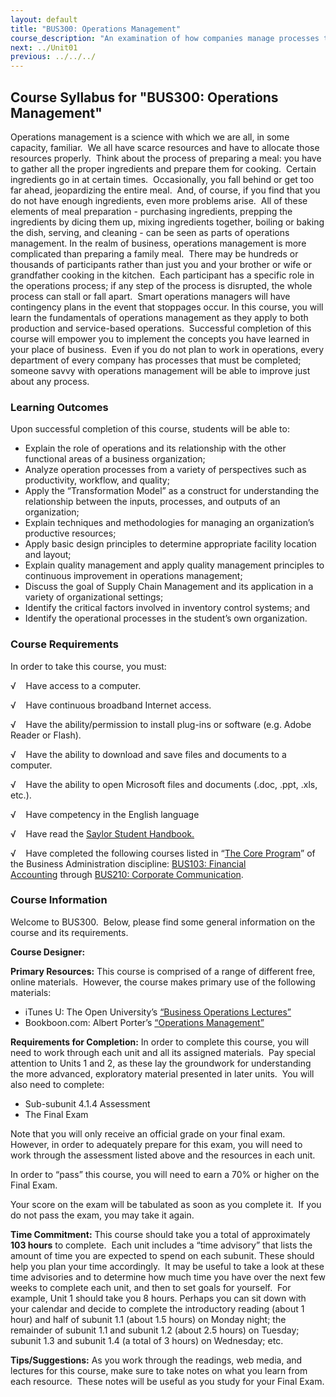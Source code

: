 ```yaml
---
layout: default
title: "BUS300: Operations Management"
course_description: "An examination of how companies manage processes to produce the products or services required by their customers. Topics include product design, supply chain management, quality, inventory, and planning."
next: ../Unit01
previous: ../../../
---
```

Course Syllabus for "BUS300: Operations Management"
---------------------------------------------------

Operations management is a science with which we are all, in some
capacity, familiar.  We all have scarce resources and have to allocate
those resources properly.  Think about the process of preparing a meal:
you have to gather all the proper ingredients and prepare them for
cooking.  Certain ingredients go in at certain times.  Occasionally, you
fall behind or get too far ahead, jeopardizing the entire meal.  And, of
course, if you find that you do not have enough ingredients, even more
problems arise.  All of these elements of meal preparation - purchasing
ingredients, prepping the ingredients by dicing them up, mixing
ingredients together, boiling or baking the dish, serving, and
cleaning - can be seen as parts of operations management. In the realm
of business, operations management is more complicated than preparing a
family meal.  There may be hundreds or thousands of participants rather
than just you and your brother or wife or grandfather cooking in the
kitchen.  Each participant has a specific role in the operations
process; if any step of the process is disrupted, the whole process can
stall or fall apart.  Smart operations managers will have contingency
plans in the event that stoppages occur. In this course, you will learn
the fundamentals of operations management as they apply to both
production and service-based operations.  Successful completion of this
course will empower you to implement the concepts you have learned in
your place of business.  Even if you do not plan to work in operations,
every department of every company has processes that must be completed;
someone savvy with operations management will be able to improve just
about any process.

### Learning Outcomes

Upon successful completion of this course, students will be able to:

-   Explain the role of operations and its relationship with the other
    functional areas of a business organization;
-   Analyze operation processes from a variety of perspectives such as
    productivity, workflow, and quality;
-   Apply the “Transformation Model” as a construct for understanding
    the relationship between the inputs, processes, and outputs of an
    organization;
-   Explain techniques and methodologies for managing an organization’s
    productive resources;
-   Apply basic design principles to determine appropriate facility
    location and layout;
-   Explain quality management and apply quality management principles
    to continuous improvement in operations management;
-   Discuss the goal of Supply Chain Management and its application in a
    variety of organizational settings;
-   Identify the critical factors involved in inventory control systems;
    and
-   Identify the operational processes in the student’s own
    organization.

### Course Requirements

In order to take this course, you must:  
  
 √    Have access to a computer.  
  
 √    Have continuous broadband Internet access.  
  
 √    Have the ability/permission to install plug-ins or software (e.g.
Adobe Reader or Flash).  
  
 √    Have the ability to download and save files and documents to a
computer.  
  
 √    Have the ability to open Microsoft files and documents (.doc,
.ppt, .xls, etc.).  
  
 √    Have competency in the English language  
  
 √    Have read the [Saylor Student
Handbook.](http://www.saylor.org/site/wp-content/uploads/2012/05/Saylor-StudentHandbook.pdf)  
  
 √    Have completed the following courses listed in “[The Core
Program](../../majors/business-administration/)” of the Business
Administration discipline: [BUS103: Financial
Accounting](../../courses/bus103/) through [BUS210: Corporate
Communication](../../courses/bus210/).

### Course Information

Welcome to BUS300.  Below, please find some general information on the
course and its requirements.  
  
 **Course Designer:**

**Primary Resources:** This course is comprised of a range of different
free, online materials.  However, the course makes primary use of the
following materials:

-   iTunes U: The Open University’s [“Business Operations
    Lectures](http://itunes.apple.com/itunes-u/business-operations-for-ipod/id380224811)[”](http://itunes.apple.com/itunes-u/business-operations-for-ipod/id380224811)
-   Bookboon.com: Albert Porter’s [“Operations
    Management](http://bookboon.com/uk/textbooks/management-organisation/operations-management)[”](http://bookboon.com/uk/textbooks/management-organisation/operations-management)

**Requirements for Completion:** In order to complete this course, you
will need to work through each unit and all its assigned materials.  Pay
special attention to Units 1 and 2, as these lay the groundwork for
understanding the more advanced, exploratory material presented in later
units.  You will also need to complete:

-   Sub-subunit 4.1.4 Assessment
-   The Final Exam

Note that you will only receive an official grade on your final exam.
However, in order to adequately prepare for this exam, you will need to
work through the assessment listed above and the resources in each unit.

In order to “pass” this course, you will need to earn a 70% or higher on
the Final Exam.

Your score on the exam will be tabulated as soon as you complete it.  If
you do not pass the exam, you may take it again.

**Time Commitment:** This course should take you a total of
approximately **103 hours** to complete.  Each unit includes a “time
advisory” that lists the amount of time you are expected to spend on
each subunit. These should help you plan your time accordingly.  It may
be useful to take a look at these time advisories and to determine how
much time you have over the next few weeks to complete each unit, and
then to set goals for yourself.  For example, Unit 1 should take you 8
hours. Perhaps you can sit down with your calendar and decide to
complete the introductory reading (about 1 hour) and half of subunit 1.1
(about 1.5 hours) on Monday night; the remainder of subunit 1.1 and
subunit 1.2 (about 2.5 hours) on Tuesday; subunit 1.3 and subunit 1.4 (a
total of 3 hours) on Wednesday; etc.

**Tips/Suggestions:** As you work through the readings, web media, and
lectures for this course, make sure to take notes on what you learn from
each resource.  These notes will be useful as you study for your Final
Exam.

